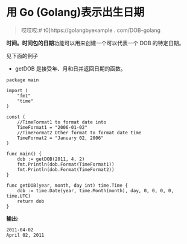# 用 Go (Golang)表示出生日期

> 哎哎哎:# t0]https://golangbyexample . com/DOB-golang

**时间。**时间**包的日期**功能可以用来创建一个可以代表一个 DOB 的特定日期。

见下面的例子

*   getDOB 是接受年、月和日并返回日期的函数。

```
package main

import (
    "fmt"
    "time"
)

const (
    //TimeFormat1 to format date into
    TimeFormat1 = "2006-01-02"
    //TimeFormat2 Other format to format date time
    TimeFormat2 = "January 02, 2006"
)

func main() {
    dob := getDOB(2011, 4, 2)
    fmt.Println(dob.Format(TimeFormat1))
    fmt.Println(dob.Format(TimeFormat2))
}

func getDOB(year, month, day int) time.Time {
    dob := time.Date(year, time.Month(month), day, 0, 0, 0, 0, time.UTC)
    return dob
}
```

**输出:**

```
2011-04-02
April 02, 2011
```